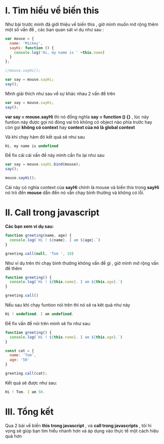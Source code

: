 # I. Tìm hiểu về biến this
Như bài trước mình đã giới thiệu về biến this , giờ mình muốn mở rộng thêm một số vấn đề , các bạn quan sát ví dụ như sau :

```javascript
var mouse = {
  name: 'Mickey',
  sayHi: function () {
    console.log('Hi, my name is ' +this.name)
  }
};

//mouse.sayHi();

var say = mouse.sayHi;
say();
```

Mình giải thích như sau về sự khác nhau 2 vấn đề trên
```javascript
var say = mouse.sayHi;
say();
```

**var say = mouse.sayHi** thì nó đồng nghĩa **say = function () {}**  , lúc này funtion này được gọi nó đóng vai trò không có object nào phía trước hay còn gọi **không có context**   hay   **context của nó  là global context**

Và khi chạy hàm đó kết quả sẽ như sau 
```javascript
Hi, my name is undefined
```

Để fix cái cái vấn đề này mình cần fix lại như sau 
```javascript
var say = mouse.sayHi.bind(mouse);
say();
```

```javascript
mouse.sayHi();
```
Cái này có nghĩa context của **sayHi** chính là mouse và biến this trong **sayHi** nó trỏ đến **mouse** dẫn đến nó vẫn chạy bình thường và không có lỗi.


# II. Call trong javascript
**Các bạn xem ví dụ sau:**
```javascript
function greeting(name, age) {
  console.log(`Hi ! ${name}. I am ${age}.`)
}

greeting.call(null, 'Tom ', 10)
```

Như ví dụ trên thì chạy bình thường không vấn đề gì , giờ mình mở rộng vấn đề thêm 
```javascript
function greeting() {
  console.log(`Hi ! ${this.name}. I am ${this.age}.`)
}

greeting.call()
```

Nếu sau khi chạy funtion nói trên thì nó sẽ ra kêt quả như này 

```javascript
Hi ! undefined. I am undefined.
```

Để fix vấn đề nói trên mình sẽ fix như sau: 

```javascript
function greeting() {
  console.log(`Hi ! ${this.name}. I am ${this.age}.`)
}

const cat = {
  name: 'Tom',
  age: '50'
}

greeting.call(cat);
```

Kết quả sẽ được như sau: 
```javascript
Hi ! Tom. I am 50.
```

# III. Tổng kết
Qua 2 bài về biến  **this trong javascript**  ,  và **call trong javascripts** , tôi hi vọng sẽ giúp bạn tìm hiểu nhanh hơn và áp dụng vào thực tế một cách hiệu quả hơn